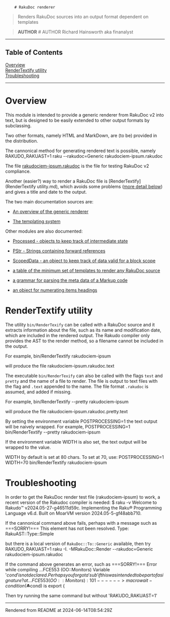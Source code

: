         # RakuDoc renderer
>Renders RakuDoc sources into an output format dependent on templates


> **AUTHOR** # AUTHOR
Richard Hainsworth aka finanalyst


----
## Table of Contents
[Overview](#overview)  
[RenderTextify utility](#rendertextify-utility)  
[Troubleshooting](#troubleshooting-0)  

----
# Overview
This module is intended to provide a generic renderer from RakuDoc v2 into text, but is designed to be easily extended to other output formats by subclassing.

Two other formats, namely HTML and MarkDown, are (to be) provided in the distribution.

The cannonical method for generating rendered text is possible, namely RAKUDO_RAKUAST=1 raku --rakudoc=Generic rakudociem-ipsum.rakudoc

The file [rakudociem-ipsum.rakudoc](https://github.com/Raku/RakuDoc-GAMMA/blob/main/rakudociem-ipsum.rakudoc) is the file for testing RakuDoc v2 compliance.

Another (easier?) way to render a RakuDoc file is [RenderTextify](RenderTextify utility.md), which avoids some problems ([more detail below](troubleshooting)) and gives a title and date to the output.

The two main documentation sources are:

*  [An overview of the generic renderer](Render.md)

*  [The templating system](Templates.md)

Other modules are also documented:

*  [Processed - objects to keep track of intermediate state](Processed.md)

*  [PStr - Strings containing forward references](PromiseStrings.md)

*  [ScopedData - an object to keep track of data valid for a block scope](ScopedData.md)

*  [a table of the minimum set of templates to render any RakuDoc source](default-text-templates.md)

*  [a grammar for parsing the meta data of a Markup code](MarkUpMeta.md)

*  [an object for numerating items headings](Numeration.md)

# RenderTextify utility
The utility `bin/RenderTexify` can be called with a RakuDoc source and it extracts information about the file, such as its name and modification date, which are included in the rendered output. The Rakudo compiler only provides the AST to the render method, so a filename cannot be included in the output.

For example, bin/RenderTextify rakudociem-ipsum

will produce the file rakudociem-ipsum.rakudoc.text

The executable `bin/RenderTexify` can also be called with the flags `test` and `pretty` and the name of a file to render. The file is output to text files with the flag and `.text` appended to the name. The file format `.rakudoc` is assumed, and added if missing.

For example, bin/RenderTextify --pretty rakudociem-ipsum

will produce the file rakudociem-ipsum.rakudoc.pretty.text

By setting the environment variable POSTPROCESSING=1 the text output will be naively wrapped. For example, POSTPROCESSING=1 bin/RenderTextify --pretty rakudociem-ipsum

If the environment variable WIDTH is also set, the text output will be wrapped to the value.

WIDTH by default is set at 80 chars. To set at 70, use: POSTPROCESSING=1 WIDTH=70 bin/RenderTextify rakudociem-ipsum

# Troubleshooting
In order to get the RakuDoc render test file (rakudociem-ipsum) to work, a recent version of the Rakudoc compiler is needed: $ raku -v Welcome to Rakudo™ v2024.05-27-g46511d59c. Implementing the Raku® Programming Language v6.d. Built on MoarVM version 2024.05-5-gf48abb710.

If the cannonical command above fails, perhaps with a message such as ===SORRY!=== This element has not been resolved. Type: RakuAST::Type::Simple

but there is a local version of `RakuDoc::To::Generic` available, then try RAKUDO_RAKUAST=1 raku -I. -MRakuDoc::Render --rakudoc=Generic rakudociem-ipsum.rakudoc

If the command above generates an error, such as ===SORRY!=== Error while compiling ...FCE553 (OO::Monitors) Variable '$cond' is not declared. Perhaps you forgot a 'sub' if this was intended to be part of a signature? at ...FCE553 (OO::Monitors):101 ------> macro wait-condition(⏏$cond) is export {

Then try running the same command but without 'RAKUDO_RAKUAST=1'







----
Rendered from README at 2024-06-14T08:54:29Z